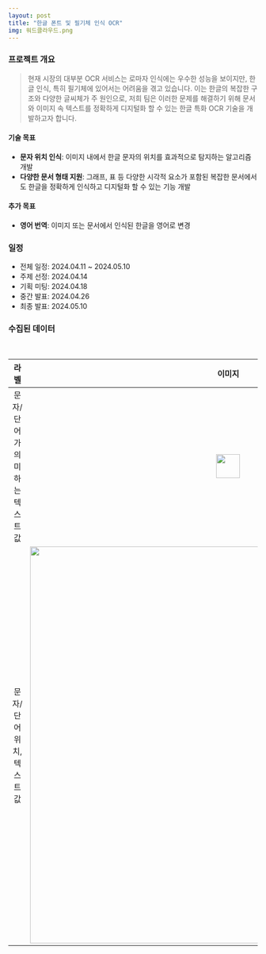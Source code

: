 ```yaml
---
layout: post
title: "한글 폰트 및 필기체 인식 OCR"
img: 워드클라우드.png
---
```


### 프로젝트 개요
> 현재 시장의 대부분 OCR 서비스는 로마자 인식에는 우수한 성능을 보이지만, 한글 인식, 특히 필기체에 있어서는 어려움을 겪고 있습니다. 이는 한글의 복잡한 구조와 다양한 글씨체가 주 원인으로, 저희 팀은 이러한 문제를 해결하기 위해 문서와 이미지 속 텍스트를 정확하게 디지털화 할 수 있는 한글 특화 OCR 기술을 개발하고자 합니다.

#### 기술 목표
- **문자 위치 인식**: 이미지 내에서 한글 문자의 위치를 효과적으로 탐지하는 알고리즘 개발
- **다양한 문서 형태 지원**: 그래프, 표 등 다양한 시각적 요소가 포함된 복잡한 문서에서도 한글을 정확하게 인식하고 디지털화 할 수 있는 기능 개발

#### 추가 목표
- **영어 번역**: 이미지 또는 문서에서 인식된 한글을 영어로 변경

[//]: # (- **실시간 필기 인식**: 실시간으로 필기된 한글을 디지털 텍스트로 변환할 수 있는 기능 개발)

### 일정
- 전체 일정: 2024.04.11 ~ 2024.05.10
- 주제 선정: 2024.04.14
- 기획 미팅: 2024.04.18
- 중간 발표: 2024.04.26
- 최종 발표: 2024.05.10

### 수집된 데이터
<br />
<table style="text-align: center">
<thead>
<th>라벨</th>
<th>이미지</th>
</thead>
<tbody>
<tr>
<td>문자/단어가 의미하는 텍스트 값</td>
<td><img src="../img/한글OCR필기체.jpg" style="height: 3rem" /></td>
</tr>
<tr>
<td>문자/단어 위치, 텍스트 값</td>
<td><img src="../img/form.jpg" style="height: 50rem" /></td>
</tr>
</tbody>
</table>